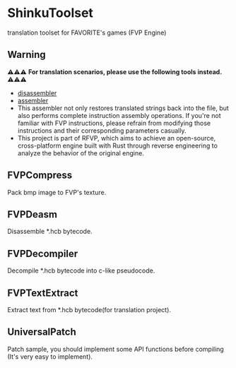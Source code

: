 # ShinkuToolset
translation toolset for FAVORITE's games (FVP Engine)

## Warning
⚠️⚠️⚠️ **For translation scenarios, please use the following tools instead.** ⚠️⚠️⚠️
* [disassembler](https://github.com/xmoezzz/rfvp/tree/main/disassembler)
* [assembler](https://github.com/xmoezzz/rfvp/tree/main/assembler)
* This assembler not only restores translated strings back into the file, but also performs complete instruction assembly operations. If you're not familiar with FVP instructions, please refrain from modifying those instructions and their corresponding parameters casually.
* This project is part of RFVP, which aims to achieve an open-source, cross-platform engine built with Rust through reverse engineering to analyze the behavior of the original engine.


## FVPCompress
Pack bmp image to FVP's texture.

## FVPDeasm
Disassemble *.hcb bytecode.

## FVPDecompiler
Decompile *.hcb bytecode into c-like pseudocode.

## FVPTextExtract
Extract text from *.hcb bytecode(for translation project).

## UniversalPatch
Patch sample, you should implement some API functions before compiling (It's very easy to implement).